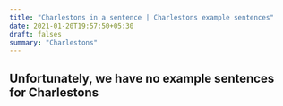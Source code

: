 ```yaml
---
title: "Charlestons in a sentence | Charlestons example sentences"
date: 2021-01-20T19:57:50+05:30
draft: falses
summary: "Charlestons"
---
```

## Unfortunately, we have no example sentences for Charlestons                 
